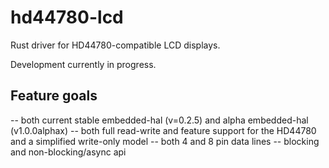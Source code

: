 # hd44780-lcd
Rust driver for HD44780-compatible LCD displays.

Development currently in progress.

## Feature goals
-- both current stable embedded-hal (v=0.2.5) and alpha embedded-hal (v1.0.0alphax)
-- both full read-write and feature support for the HD44780 and a simplified write-only model
-- both 4 and 8 pin data lines
-- blocking and non-blocking/async api
